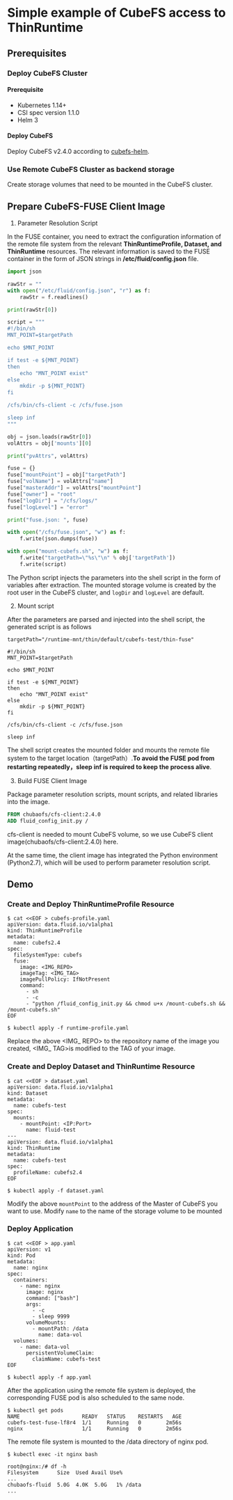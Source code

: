 # Simple example of CubeFS access to ThinRuntime

## Prerequisites

### Deploy CubeFS Cluster

#### Prerequisite

* Kubernetes 1.14+
* CSI spec version 1.1.0
* Helm 3

#### Deploy CubeFS

Deploy CubeFS v2.4.0 according to [cubefs-helm](https://github.com/cubefs/cubefs-helm).


### Use Remote CubeFS Cluster as backend storage

Create storage volumes that need to be mounted in the CubeFS cluster.

## Prepare CubeFS-FUSE Client Image

1. Parameter Resolution Script

In the FUSE container, you need to extract the configuration information of the remote file system from the relevant **ThinRuntimeProfile, Dataset, and ThinRuntime** resources. The relevant information is saved to the FUSE container in the form of JSON strings in **/etc/fluid/config.json** file.

```python
import json

rawStr = ""
with open("/etc/fluid/config.json", "r") as f:
    rawStr = f.readlines()

print(rawStr[0])

script = """
#!/bin/sh
MNT_POINT=$targetPath

echo $MNT_POINT

if test -e ${MNT_POINT}
then
    echo "MNT_POINT exist"
else
    mkdir -p ${MNT_POINT}
fi

/cfs/bin/cfs-client -c /cfs/fuse.json

sleep inf
"""

obj = json.loads(rawStr[0])
volAttrs = obj['mounts'][0]

print("pvAttrs", volAttrs)

fuse = {}
fuse["mountPoint"] = obj["targetPath"]
fuse["volName"] = volAttrs["name"]
fuse["masterAddr"] = volAttrs["mountPoint"]
fuse["owner"] = "root"
fuse["logDir"] = "/cfs/logs/"
fuse["logLevel"] = "error"

print("fuse.json: ", fuse)

with open("/cfs/fuse.json", "w") as f:
    f.write(json.dumps(fuse))

with open("mount-cubefs.sh", "w") as f:
    f.write("targetPath=\"%s\"\n" % obj['targetPath'])
    f.write(script)
```
The Python script injects the parameters into the shell script in the form of variables after extraction. The mounted storage volume is created by the root user in the CubeFS cluster, and `logDir` and `logLevel` are default.

2. Mount script

After the parameters are parsed and injected into the shell script, the generated script is as follows
```shell
targetPath="/runtime-mnt/thin/default/cubefs-test/thin-fuse"

#!/bin/sh
MNT_POINT=$targetPath

echo $MNT_POINT

if test -e ${MNT_POINT}
then
    echo "MNT_POINT exist"
else
    mkdir -p ${MNT_POINT}
fi

/cfs/bin/cfs-client -c /cfs/fuse.json

sleep inf
```
The shell script creates the mounted folder and mounts the remote file system to the target location（targetPath）.**To avoid the FUSE pod from restarting repeatedly，sleep inf is required to keep the process alive**.


3. Build FUSE Client Image

Package parameter resolution scripts, mount scripts, and related libraries into the image.

```dockerfile
FROM chubaofs/cfs-client:2.4.0
ADD fluid_config_init.py /
```

cfs-client is needed to mount CubeFS volume, so we use CubeFS client image(chubaofs/cfs-client:2.4.0) here.

At the same time, the client image has integrated the Python environment (Python2.7), which will be used to perform parameter resolution script.

## Demo

### Create and Deploy ThinRuntimeProfile Resource
```shell
$ cat <<EOF > cubefs-profile.yaml
apiVersion: data.fluid.io/v1alpha1
kind: ThinRuntimeProfile
metadata:
  name: cubefs2.4
spec:
  fileSystemType: cubefs
  fuse:
    image: <IMG_REPO>
    imageTag: <IMG_TAG>
    imagePullPolicy: IfNotPresent 
    command:
      - sh
      - -c 
      - "python /fluid_config_init.py && chmod u+x /mount-cubefs.sh && /mount-cubefs.sh"
EOF

$ kubectl apply -f runtime-profile.yaml
```
Replace the above <IMG_ REPO> to the repository name of the image you created, <IMG_ TAG>is modified to the TAG of your image.

### Create and Deploy Dataset and ThinRuntime Resource
```shell
$ cat <<EOF > dataset.yaml
apiVersion: data.fluid.io/v1alpha1
kind: Dataset
metadata:
  name: cubefs-test
spec:
  mounts:
    - mountPoint: <IP:Port>
      name: fluid-test
---
apiVersion: data.fluid.io/v1alpha1
kind: ThinRuntime
metadata:
  name: cubefs-test
spec:
  profileName: cubefs2.4
EOF

$ kubectl apply -f dataset.yaml
```
Modify the above `mountPoint` to the address of the Master of CubeFS you want to use. Modify `name` to the name of the storage volume to be mounted

### Deploy Application


```shell
$ cat <<EOF > app.yaml
apiVersion: v1
kind: Pod
metadata:
  name: nginx
spec:
  containers:
    - name: nginx
      image: nginx
      command: ["bash"]
      args:
        - -c
        - sleep 9999
      volumeMounts:
        - mountPath: /data
          name: data-vol
  volumes:
    - name: data-vol
      persistentVolumeClaim:
        claimName: cubefs-test
EOF

$ kubectl apply -f app.yaml
```

After the application using the remote file system is deployed, the corresponding FUSE pod is also scheduled to the same node.

```shell
$ kubectl get pods
NAME                    READY   STATUS    RESTARTS   AGE
cubefs-test-fuse-lf8r4  1/1     Running   0        2m56s
nginx                   1/1     Running   0        2m56s
```
The remote file system is mounted to the /data directory of nginx pod.

```
$ kubectl exec -it nginx bash

root@nginx:/# df -h
Filesystem      Size  Used Avail Use% 
...
chubaofs-fluid  5.0G  4.0K  5.0G   1% /data
...
```